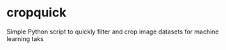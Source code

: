 # cropquick
Simple Python script to quickly filter and crop image datasets for machine learning taks
